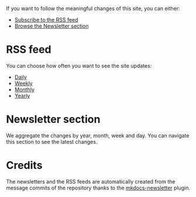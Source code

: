 If you want to follow the meaningful changes of this site, you can either:

* [Subscribe to the RSS feed](#rss_feed)
* [Browse the Newsletter section](#newsletter_section)

# RSS feed

You can choose how often you want to see the site updates:

* [Daily](https://snuee.github.io/daily.xml)
* [Weekly](https://snuee.github.io/weekly.xml)
* [Monthly](https://snuee.github.io/monthly.xml)
* [Yearly](https://snuee.github.io/yearly.xml)

# Newsletter section

We aggregate the changes by year, month, week and day. You can navigate this section to
see the latest changes.

# Credits

The newsletters and the RSS feeds are automatically created from the message commits of
the repository thanks to the
[mkdocs-newsletter](https://lyz-code.github.io/mkdocs-newsletter/) plugin.